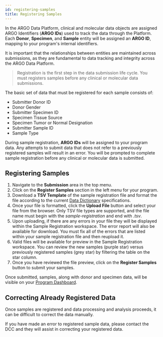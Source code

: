 ```yaml
---
id: registering-samples
title: Registering Samples
---
```


In the ARGO Data Platform, clinical and molecular data objects are assigned ARGO Identifiers (**ARGO IDs**) used to track the data through the Platform. Each **Donor**, **Specimen**, and **Sample** entity will be assigned an **ARGO ID**, mapping to your program's internal identifiers.

It is important that the relationships between entities are maintained across submissions, as they are fundamental to data tracking and integrity across the ARGO Data Platform.

> Registration is the first step in the data submission life cycle.  You must registers samples before any clinical or molecular data submissions.

The basic set of data that must be registered for each sample consists of:
* Submitter Donor ID
* Donor Gender
* Submitter Specimen ID
* Specimen Tissue Source
* Specimen Tumor or Normal Designation
* Submitter Sample ID
* Sample Type

During sample registration, **ARGO IDs** will be assigned to your program data. Any attempts to submit data that does not refer to a previously registered samples will result in an error. You will be prompted to complete sample registration before any clinical or molecular data is submitted.

## Registering Samples
1. Navigate to the **Submission** area in the top menu.
1. Click on the **Register Samples** section in the left menu for your program.
1. Download a **TSV Template** of the sample registration file and format the file according to the current [Data Dictionary](/dictionary) specifications.
1. Once your file is formatted, click the **Upload File** button and select your file from the browser. Only TSV file types are supported, and the file name must begin with the *sample-registration* and end with _.tsv_.
1. Upon uploading, if there are any errors in your file they will be displayed within the Sample Registration workspace. The error report will also be available for download. You must fix all of the errors that are listed within your sample registration file and then reupload it.
1. Valid files will be available for preview in the Sample Registration workspace.  You can review the new samples (purple star) versus previously registered samples (grey star) by filtering the table on the star column.
1. Once you have reviewed the file preview, click on the **Register Samples** button to submit your samples.

Once submitted, samples, along with donor and specimen data, will be visible on your [Program Dashboard](/docs/submitted-data).

## Correcting Already Registered Data
Once samples are registered and data processing and analysis proceeds, it can be difficult to correct the data manually.

If you have made an error to registered sample data, please contact the DCC and they will assist in correcting your registered data.  
